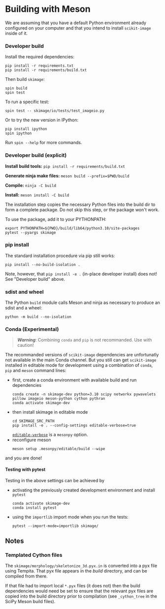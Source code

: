 # Building with Meson

We are assuming that you have a default Python environment already configured on
your computer and that you intend to install `scikit-image` inside of it.

### Developer build

Install the required dependencies:

```
pip install -r requirements.txt
pip install -r requirements/build.txt
```

Then build `skimage`:

```
spin build
spin test
```

To run a specific test:

```
spin test -- skimage/io/tests/test_imageio.py
```

Or to try the new version in IPython:

```
pip install ipython
spin ipython
```

Run `spin --help` for more commands.

### Developer build (explicit)

**Install build tools:** `pip install -r requirements/build.txt`

**Generate ninja make files:** `meson build --prefix=$PWD/build`

**Compile:** `ninja -C build`

**Install:** `meson install -C build`

The installation step copies the necessary Python files into the build dir to form a
complete package.
Do not skip this step, or the package won't work.

To use the package, add it to your PYTHONPATH:

```
export PYTHONPATH=${PWD}/build/lib64/python3.10/site-packages
pytest --pyargs skimage
```

### pip install

The standard installation procedure via pip still works:

```
pip install --no-build-isolation .
```

Note, however, that `pip install -e .` (in-place developer install) does not!
See "Developer build" above.

### sdist and wheel

The Python `build` module calls Meson and ninja as necessary to
produce an sdist and a wheel:

```
python -m build --no-isolation
```

### Conda (Experimental)

> **_Warning_**: Combining `conda` and `pip` is not recommanded. Use
> with caution!

The recommanded versions of `scikit-image` dependencies are
unfortunatly not available in the main Conda channel. But you still
can get `scikit-image` installed in editable mode for development
using a combination of `conda`, `pip` and `meson` command lines:

- first, create a conda environment with available build and run dependencies
  ```
  conda create -n skimage-dev python=3.10 scipy networkx pywavelets pillow imageio meson-python cython pythran
  conda activate skimage-dev
  ```
- then install skimage in editable mode
  ```
  cd SKIMAGE_SRC_PATH
  pip install -e . --config-settings editable-verbose=true
  ```
  [`editable-verbose`](https://meson-python.readthedocs.io/en/latest/how-to-guides/editable-installs.html#verbose-mode)
  is a `mesonpy` option.
- reconfigure meson
  ```
  meson setup .mesonpy/editable/build --wipe
  ```

and you are done!

#### Testing with pytest

Testing in the above settings can be achieved by

- activating the previously created development environment and install `pytest`
  ```
  conda activate skimage-dev
  conda install pytest
  ```
- using the `importlib` import mode when you run the tests:
  ```
  pytest --import-mode=importlib skimage/
  ```

## Notes

### Templated Cython files

The `skimage/morphology/skeletonize_3d.pyx.in` is converted into a pyx
file using Tempita. That pyx file appears in the _build_
directory, and can be compiled from there.

If that file had to import local `*.pyx` files (it does not) then the
build dependencies would need be set to ensure that the relevant pyx
files are copied into the build directory prior to compilation (see
`_cython_tree` in the SciPy Meson build files).

